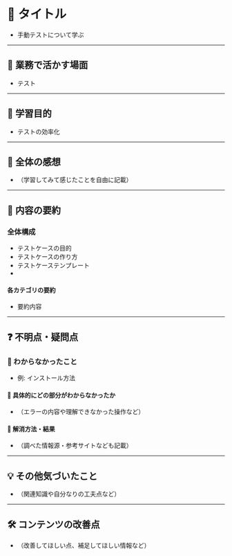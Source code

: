 # 📌 タイトル
- 手動テストについて学ぶ

---

## 💼 業務で活かす場面
- テスト

---

## 🎯 学習目的
- テストの効率化

---

## 📝 全体の感想
- （学習してみて感じたことを自由に記載）

---

## 📖 内容の要約

### 全体構成
- テストケースの目的
- テストケースの作り方
- テストケーステンプレート
- 

#### 各カテゴリの要約
- 要約内容

---

## ❓ 不明点・疑問点

### 🔹 わからなかったこと
- 例: インストール方法

#### 🔸 具体的にどの部分がわからなかったか
- （エラーの内容や理解できなかった操作など）

#### 🔸 解消方法・結果
- （調べた情報源・参考サイトなども記載）

---

## 💡 その他気づいたこと
- （関連知識や自分なりの工夫点など）

---

## 🛠️ コンテンツの改善点
- （改善してほしい点、補足してほしい情報など）



